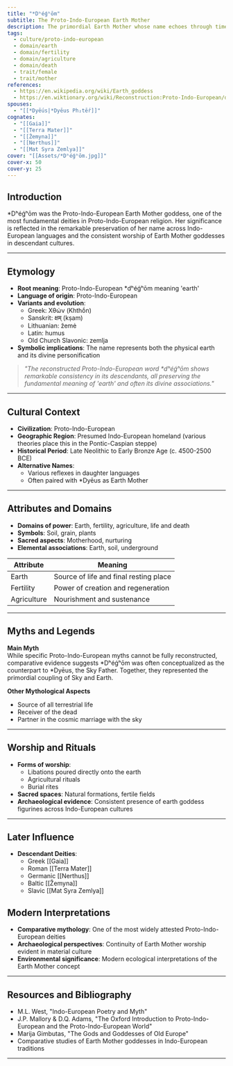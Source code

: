```yaml
---
title: "*Dʰéǵʰōm"
subtitle: The Proto-Indo-European Earth Mother
description: The primordial Earth Mother whose name echoes through time in countless Indo-European earth deities
tags:
  - culture/proto-indo-european
  - domain/earth
  - domain/fertility
  - domain/agriculture
  - domain/death
  - trait/female
  - trait/mother
references:
  - https://en.wikipedia.org/wiki/Earth_goddess
  - https://en.wiktionary.org/wiki/Reconstruction:Proto-Indo-European/dʰéǵʰōm
spouses:
  - "[[*Dyḗus|*Dyēus Ph₂tḗr]]"
cognates:
  - "[[Gaia]]"
  - "[[Terra Mater]]"
  - "[[Žemyna]]"
  - "[[Nerthus]]"
  - "[[Mat Syra Zemlya]]"
cover: "[[Assets/*Dʰéǵʰōm.jpg]]"
cover-x: 50
cover-y: 25
---
```

##  Introduction
*Dʰéǵʰōm was the Proto-Indo-European Earth Mother goddess, one of the most fundamental deities in Proto-Indo-European religion. Her significance is reflected in the remarkable preservation of her name across Indo-European languages and the consistent worship of Earth Mother goddesses in descendant cultures.

---

## Etymology

- **Root meaning**: Proto-Indo-European *dʰéǵʰōm meaning 'earth'
- **Language of origin**: Proto-Indo-European
- **Variants and evolution**: 
  - Greek: Χθών (Khthṓn)
  - Sanskrit: क्षम् (kṣam)
  - Lithuanian: žemė
  - Latin: humus
  - Old Church Slavonic: zemlja
- **Symbolic implications**: The name represents both the physical earth and its divine personification

> _"The reconstructed Proto-Indo-European word *dʰéǵʰōm shows remarkable consistency in its descendants, all preserving the fundamental meaning of 'earth' and often its divine associations."_

---

##  Cultural Context

- **Civilization**: Proto-Indo-European
- **Geographic Region**: Presumed Indo-European homeland (various theories place this in the Pontic-Caspian steppe)
- **Historical Period**: Late Neolithic to Early Bronze Age (c. 4500-2500 BCE)
- **Alternative Names**:
  - Various reflexes in daughter languages
  - Often paired with *Dyēus as Earth Mother

---

## Attributes and Domains

- **Domains of power**: Earth, fertility, agriculture, life and death
- **Symbols**: Soil, grain, plants
- **Sacred aspects**: Motherhood, nurturing
- **Elemental associations**: Earth, soil, underground

| Attribute | Meaning |
|-----------|----------|
| Earth | Source of life and final resting place |
| Fertility | Power of creation and regeneration |
| Agriculture | Nourishment and sustenance |

---

## Myths and Legends

**Main Myth**  
While specific Proto-Indo-European myths cannot be fully reconstructed, comparative evidence suggests *Dʰéǵʰōm was often conceptualized as the counterpart to *Dyēus, the Sky Father. Together, they represented the primordial coupling of Sky and Earth.

**Other Mythological Aspects**
- Source of all terrestrial life
- Receiver of the dead
- Partner in the cosmic marriage with the sky

---

## Worship and Rituals

- **Forms of worship**: 
  - Libations poured directly onto the earth
  - Agricultural rituals
  - Burial rites
- **Sacred spaces**: Natural formations, fertile fields
- **Archaeological evidence**: Consistent presence of earth goddess figurines across Indo-European cultures

---

## Later Influence

- **Descendant Deities**:
  - Greek [[Gaia]]
  - Roman [[Terra Mater]]
  - Germanic [[Nerthus]]
  - Baltic [[Žemyna]]
  - Slavic [[Mat Syra Zemlya]]

## Modern Interpretations

- **Comparative mythology**: One of the most widely attested Proto-Indo-European deities
- **Archaeological perspectives**: Continuity of Earth Mother worship evident in material culture
- **Environmental significance**: Modern ecological interpretations of the Earth Mother concept

---

## Resources and Bibliography

- M.L. West, "Indo-European Poetry and Myth"
- J.P. Mallory & D.Q. Adams, "The Oxford Introduction to Proto-Indo-European and the Proto-Indo-European World"
- Marija Gimbutas, "The Gods and Goddesses of Old Europe"
- Comparative studies of Earth Mother goddesses in Indo-European traditions

---